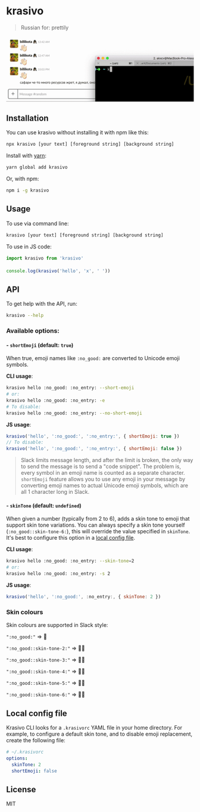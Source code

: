 # krasivo

> Russian for: prettily

![krasivo](images/krasivo.gif)

## Installation

You can use krasivo without installing it with npm like this:
```sh
npx krasivo [your text] [foreground string] [background string]
```

Install with [yarn](https://yarnpkg.com):
```sh
yarn global add krasivo
```

Or, with npm:
```sh
npm i -g krasivo
```

## Usage

To use via command line:
```sh
krasivo [your text] [foreground string] [background string]
```

To use in JS code:
```js
import krasivo from 'krasivo'

console.log(krasivo('hello', 'x', ' '))
```

## API

To get help with the API, run:
```sh
krasivo --help
```

### Available options:

#### - `shortEmoji` (default: `true`)
When true, emoji names like `:no_good:` are converted to Unicode emoji symbols.

**CLI usage**:
```sh
krasivo hello :no_good: :no_entry: --short-emoji
# or:
krasivo hello :no_good: :no_entry: -e
# To disable:
krasivo hello :no_good: :no_entry: --no-short-emoji
```

**JS usage**:
```js
krasivo('hello', ':no_good:', ':no_entry:', { shortEmoji: true })
// To disable:
krasivo('hello', ':no_good:', ':no_entry:', { shortEmoji: false })
```

> Slack limits message length, and after the limit is broken, the only way to send the
message is to
send a "code snippet". The problem is, every symbol in an emoji name is counted as a
separate character. `shortEmoji` feature allows you to use any emoji in your message by
converting emoji names to actual Unicode emoji symbols, which are all 1 character long in
Slack.

#### - `skinTone` (default: `undefined`)
When given a number (typically from 2 to 6), adds a skin tone to emoji that support skin tone
variations. You can always specify a skin tone yourself (`:no_good::skin-tone-6:`), this will
override the value specified in `skinTone`. It's best to configure this option in a [local
config file](#local-config-file).

**CLI usage**:
```sh
krasivo hello :no_good: :no_entry: --skin-tone=2
# or:
krasivo hello :no_good: :no_entry: -s 2
```

**JS usage**:
```js
krasivo('hello', ':no_good:', :no_entry:, { skinTone: 2 })
```

### Skin colours

Skin colours are supported in Slack style:

`":no_good:"` => 🙅

`":no_good::skin-tone-2:"` => 🙅🏻

`":no_good::skin-tone-3:"` => 🙅🏼

`":no_good::skin-tone-4:"` => 🙅🏽

`":no_good::skin-tone-5:"` => 🙅🏾

`":no_good::skin-tone-6:"` => 🙅🏿

## Local config file

Krasivo CLI looks for a `.krasivorc` YAML file in your home directory. For example, to configure
a default skin tone, and to disable emoji replacement, create the following file:

```yaml
# ~/.krasivorc
options:
  skinTone: 2
  shortEmoji: false
```

## License

MIT
